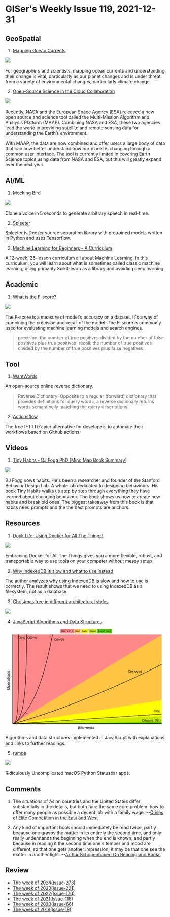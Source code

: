 # GISer's Weekly Issue 119, 2021-12-31

## GeoSpatial

1. [Mapping Ocean Currents](https://www.gislounge.com/mapping-ocean-currents/)

![](https://cdn.shortpixel.ai/spai/w_810+q_glossy+ret_img+to_webp/https://www.gislounge.com/wp-content/uploads/2021/12/great-ocean-conveyor-belt-nasa.png)

For geographers and scientists, mapping ocean currents and understanding their change is vital, particularly as our planet changes and is under threat from a variety of environmental changes, particularly climate change.

2. [Open-Source Science in the Cloud Collaboration](https://www.gislounge.com/platform-for-analyzing-geospatial-data-in-the-cloud/)

![](https://cdn.shortpixel.ai/spai/w_810+q_glossy+ret_img+to_webp/https://www.gislounge.com/wp-content/uploads/2022/01/icesat2_boreal_biomass-nasa-esa-map.png)

Recently, NASA and the European Space Agency (ESA) released a new open source and science tool called the Multi-Mission Algorithm and Analysis Platform (MAAP). Combining NASA and ESA, these two agencies lead the world in providing satellite and remote sensing data for understanding the Earth’s environment.

With MAAP, the data are now combined and offer users a large body of data that can now better understand how our planet is changing through a common user interface. The tool is currently limited in covering Earth Science topics using data from NASA and ESA, but this will greatly expand over the next year.

## AI/ML

1. [Mocking Bird](https://github.com/babysor/MockingBird)

![](https://user-images.githubusercontent.com/12797292/131216767-6eb251d6-14fc-4951-8324-2722f0cd4c63.jpg)

Clone a voice in 5 seconds to generate arbitrary speech in real-time.

2. [Spleeter](https://github.com/deezer/spleeter)

Spleeter is Deezer source separation library with pretrained models written in Python and uses Tensorflow.

3. [Machine Learning for Beginners - A Curriculum](https://github.com/microsoft/ML-For-Beginners)

A 12-week, 26-lesson curriculum all about Machine Learning. In this curriculum, you will learn about what is sometimes called classic machine learning, using primarily Scikit-learn as a library and avoiding deep learning.

## Academic

1. [What is the F-score?](https://deepai.org/machine-learning-glossary-and-terms/f-score)

![](https://images.deepai.org/user-content/9954225913-thumb-4901.svg)

The F-score is a measure of model's accuracy on a dataset. It's a way of combining the precision and recall of the model. The F-score is commonly used for evaluating machine learning models and search engines.

> precision: the number of true positives divided by the number of false positives plus true positives.
> recall: the number of true positives divided by the number of true positives plus false negatives.

## Tool

1. [WantWords](https://github.com/thunlp/WantWords)

An open-source online reverse dictionary.

> Reverse Dictionary: Opposite to a regular (forward) dictionary that provides definitions for query words, a reverse dictionary returns words semantically matching the query descriptions.

2. [Actionsflow](https://github.com/actionsflow/actionsflow)

The free IFTTT/Zapier alternative for developers to automate their workflows based on Github actions

## Videos

1. [Tiny Habits - BJ Fogg PhD [Mind Map Book Summary]](https://www.youtube.com/watch?v=3pje2TsLrsQ)

![](https://i.ytimg.com/vi/3pje2TsLrsQ/maxresdefault.jpg)

BJ Fogg nows habits. He's been a researcher and founder of the Stanford Behavior Design Lab. A whole lab dedicated to designing behaviours. His book Tiny Habits walks us step by step through everything they have learned about changing behaviour. The book shows us how to create new habits and break old ones. The biggest takeaway from this book is that habits need prompts and the the best prompts are anchors.

## Resources

1. [Dock Life: Using Docker for All The Things!](https://nystudio107.com/blog/dock-life-using-docker-for-all-the-things)

![](https://nystudio107-ems2qegf7x6qiqq.netdna-ssl.com/img/blog/_1200x409_crop_center-center_100_line/anatomy-of-a-docker-alias.png.webp)

Embrac­ing Dock­er for All The Things gives you a more flex­i­ble, robust, and trans­portable way to use tools on your com­put­er with­out messy setup

2. [Why IndexedDB is slow and what to use instead](https://rxdb.info/slow-indexeddb.html)

The author analyzes why using IndexedDB is slow and how to use is correctly. The result shows that we need to using IndexedDB as a filesystem, not as a database.

3. [Christmas tree in different architectural styles](https://www.instagram.com/p/CX84PQ6okFY/)

![](https://cdn.beekka.com/blogimg/asset/202112/bg2021122921.webp)

4. [JavaScript Algorithms and Data Structures](https://github.com/trekhleb/javascript-algorithms)

![](https://github.com/trekhleb/javascript-algorithms/raw/master/assets/big-o-graph.png)

Algorithms and data structures implemented in JavaScript with explanations and links to further readings.

5. [rumps](https://github.com/jaredks/rumps)

![](https://camo.githubusercontent.com/7d2b262f8a41f70e9688ef4d62ff26e6712cdc3eb6b542a7dd811e76f891ac93/68747470733a2f2f7261772e6769746875622e636f6d2f6a617265646b732f72756d70732f6d61737465722f6578616d706c65732f72756d70735f6578616d706c652e706e67)

Ridiculously Uncomplicated macOS Python Statusbar apps.

## Comments

1. The situations of Asian countries and the United States differ substantially in the details, but both face the same core problem: how to offer many people as possible a decent job with a family wage.
   --[Crises of Elite Competition in the East and West](https://americanaffairsjournal.org/2021/11/crises-of-elite-competition-in-the-east-and-west/)

2. Any kind of important book should immediately be read twice, partly because one grasps the matter in its entirely the second time, and only really understands the beginning when the end is known; and partly because in reading it the second time one's temper and mood are different, so that one gets another impression; it may be that one see the matter in another light.
   --[Arthur Schopenhauer: On Reading and Books](https://fs.blog/schopenhauer-on-reading/)

## Review

- [The week of 2024(Issue-273)](../2024/issue-273.md)
- [The week of 2023(Issue-221)](../2023/issue-221.md)
- [The week of 2022(Issue-170)](../2022/issue-170.md)
- [The week of 2021(Issue-118)](../2021/issue-118.md)
- [The week of 2020(Issue-66)](../2020/issue-66.md)
- [The week of 2019(Issue-18)](../2019/issue-18.md)
